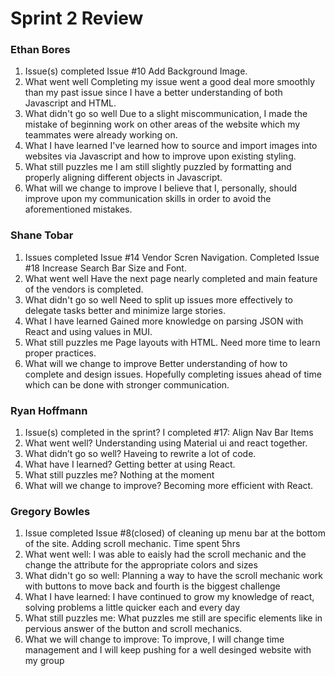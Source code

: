 # Sprint 2 Review
### Ethan Bores
1. Issue(s) completed
Issue #10 Add Background Image.
2. What went well
Completing my issue went a good deal more smoothly than my past issue since I have a better understanding of both Javascript and HTML.
3. What didn't go so well
Due to a slight miscommunication, I made the mistake of beginning work on other areas of the website which my teammates were already working on.
4. What I have learned
I've learned how to source and import images into websites via Javascript and how to improve upon existing styling.
5. What still puzzles me
I am still slightly puzzled by formatting and properly aligning different objects in Javascript.
6. What will we change to improve
I believe that I, personally, should improve upon my communication skills in order to avoid the aforementioned mistakes.
### Shane Tobar
1. Issues completed
Issue #14 Vendor Scren Navigation. Completed Issue #18 Increase Search Bar Size and Font.
2. What went well
Have the next page nearly completed and main feature of the vendors is completed. 
3. What didn't go so well
Need to split up issues more effectively to delegate tasks better and minimize large stories.
4. What I have learned
Gained more knowledge on parsing JSON with React and using values in MUI.
5. What still puzzles me
Page layouts with HTML. Need more time to learn proper practices.
6. What will we change to improve
Better understanding of how to complete and design issues. Hopefully completing issues ahead of time which can be done with stronger communication.


### Ryan Hoffmann
1. Issue(s) completed in the sprint?
I completed #17: Align Nav Bar Items
2. What went well?
Understanding using Material ui and react together.
3. What didn’t go so well?
Haveing to rewrite a lot of code.
4. What have I learned?
Getting better at using React.
5. What still puzzles me?
Nothing at the moment
6. What will we change to improve?
Becoming more efficient with React.
### Gregory Bowles
1. Issue completed 
Issue #8(closed) of cleaning up menu bar at the bottom of the site. Adding scroll mechanic. Time spent 5hrs
2. What went well: 
I was able to eaisly had the scroll mechanic and the change the attribute for the appropriate colors and sizes
3. What didn't go so well:
Planning a way to have the scroll mechanic work with buttons to move back and fourth is the biggest challenge
4. What I have learned:
I have continued to grow my knowledge of react, solving problems a little quicker each and every day
5. What still puzzles me:
What puzzles me still are specific elements like in pervious answer of the button and scroll mechanics.
6. What we will change to improve:
To improve, I will change time management and I will keep pushing for a well desinged website with my group

